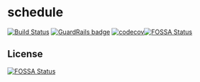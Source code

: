 # schedule

[![Build Status](https://app.travis-ci.com/work-shift/schedule.svg?branch=main)](https://app.travis-ci.com/work-shift/schedule)
[![GuardRails badge](https://api.guardrails.io/v2/badges/work-shift/schedule.svg?token=81130ce04edc5fafc6e25df1538d6e514776a64d4ac72c0ff7a873261a7cd844&provider=github)](https://dashboard.guardrails.io/gh/work-shift/101135)
[![codecov](https://codecov.io/gh/work-shift/schedule/branch/main/graph/badge.svg?token=APOOLJRYON)](https://codecov.io/gh/work-shift/schedule)[![FOSSA Status](https://app.fossa.com/api/projects/git%2Bgithub.com%2Fwork-shift%2Fschedule.svg?type=shield)](https://app.fossa.com/projects/git%2Bgithub.com%2Fwork-shift%2Fschedule?ref=badge_shield)


## License
[![FOSSA Status](https://app.fossa.com/api/projects/git%2Bgithub.com%2Fwork-shift%2Fschedule.svg?type=large)](https://app.fossa.com/projects/git%2Bgithub.com%2Fwork-shift%2Fschedule?ref=badge_large)